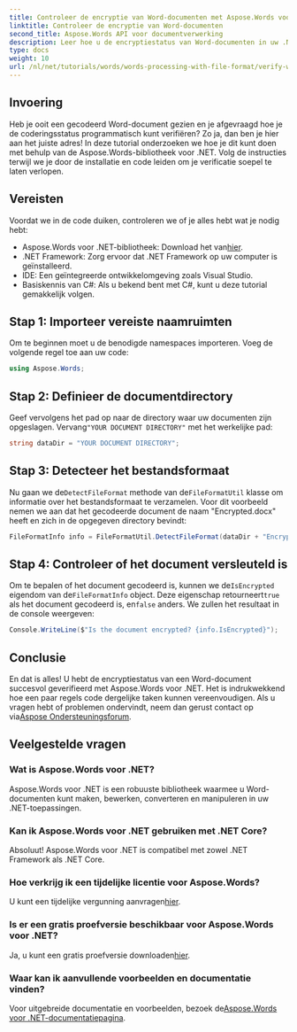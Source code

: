 ```yaml
---
title: Controleer de encryptie van Word-documenten met Aspose.Words voor .NET
linktitle: Controleer de encryptie van Word-documenten
second_title: Aspose.Words API voor documentverwerking
description: Leer hoe u de encryptiestatus van Word-documenten in uw .NET-toepassingen kunt controleren met behulp van de krachtige Aspose.Words-bibliotheek. Deze stapsgewijze tutorial behandelt de vereisten, code-implementatie en nuttige FAQ's.
type: docs
weight: 10
url: /nl/net/tutorials/words/words-processing-with-file-format/verify-word-document-encryption/
---
```

## Invoering

Heb je ooit een gecodeerd Word-document gezien en je afgevraagd hoe je de coderingsstatus programmatisch kunt verifiëren? Zo ja, dan ben je hier aan het juiste adres! In deze tutorial onderzoeken we hoe je dit kunt doen met behulp van de Aspose.Words-bibliotheek voor .NET. Volg de instructies terwijl we je door de installatie en code leiden om je verificatie soepel te laten verlopen.

## Vereisten

Voordat we in de code duiken, controleren we of je alles hebt wat je nodig hebt:

- Aspose.Words voor .NET-bibliotheek: Download het van[hier](https://releases.aspose.com/words/net/).
- .NET Framework: Zorg ervoor dat .NET Framework op uw computer is geïnstalleerd.
- IDE: Een geïntegreerde ontwikkelomgeving zoals Visual Studio.
- Basiskennis van C#: Als u bekend bent met C#, kunt u deze tutorial gemakkelijk volgen.

## Stap 1: Importeer vereiste naamruimten

Om te beginnen moet u de benodigde namespaces importeren. Voeg de volgende regel toe aan uw code:

```csharp
using Aspose.Words;
```

## Stap 2: Definieer de documentdirectory

 Geef vervolgens het pad op naar de directory waar uw documenten zijn opgeslagen. Vervang`"YOUR DOCUMENT DIRECTORY"` met het werkelijke pad:

```csharp
string dataDir = "YOUR DOCUMENT DIRECTORY";
```

## Stap 3: Detecteer het bestandsformaat

 Nu gaan we de`DetectFileFormat` methode van de`FileFormatUtil` klasse om informatie over het bestandsformaat te verzamelen. Voor dit voorbeeld nemen we aan dat het gecodeerde document de naam "Encrypted.docx" heeft en zich in de opgegeven directory bevindt:

```csharp
FileFormatInfo info = FileFormatUtil.DetectFileFormat(dataDir + "Encrypted.docx");
```

## Stap 4: Controleer of het document versleuteld is

 Om te bepalen of het document gecodeerd is, kunnen we de`IsEncrypted` eigendom van de`FileFormatInfo` object. Deze eigenschap retourneert`true` als het document gecodeerd is, en`false` anders. We zullen het resultaat in de console weergeven:

```csharp
Console.WriteLine($"Is the document encrypted? {info.IsEncrypted}");
```

## Conclusie

En dat is alles! U hebt de encryptiestatus van een Word-document succesvol geverifieerd met Aspose.Words voor .NET. Het is indrukwekkend hoe een paar regels code dergelijke taken kunnen vereenvoudigen. Als u vragen hebt of problemen ondervindt, neem dan gerust contact op via[Aspose Ondersteuningsforum](https://forum.aspose.com/c/words/8).

## Veelgestelde vragen

### Wat is Aspose.Words voor .NET?
Aspose.Words voor .NET is een robuuste bibliotheek waarmee u Word-documenten kunt maken, bewerken, converteren en manipuleren in uw .NET-toepassingen.

### Kan ik Aspose.Words voor .NET gebruiken met .NET Core?
Absoluut! Aspose.Words voor .NET is compatibel met zowel .NET Framework als .NET Core.

### Hoe verkrijg ik een tijdelijke licentie voor Aspose.Words?
 U kunt een tijdelijke vergunning aanvragen[hier](https://purchase.aspose.com/temporary-license/).

### Is er een gratis proefversie beschikbaar voor Aspose.Words voor .NET?
 Ja, u kunt een gratis proefversie downloaden[hier](https://releases.aspose.com/).

### Waar kan ik aanvullende voorbeelden en documentatie vinden?
 Voor uitgebreide documentatie en voorbeelden, bezoek de[Aspose.Words voor .NET-documentatiepagina](https://reference.aspose.com/words/net/).